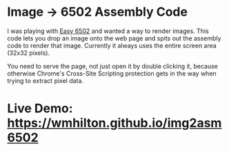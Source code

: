 Image -> 6502 Assembly Code
===========================

I was playing with [Easy 6502](http://skilldrick.github.io/easy6502) and wanted a way to render images.
This code lets you drop an image onto the web page and spits out the assembly code to render that image.
Currently it always uses the entire screen area (32x32 pixels).

You need to serve the page, not just open it by double clicking it, because otherwise Chrome's Cross-Site Scripting protection gets in the way when trying to extract pixel data.

# Live Demo: https://wmhilton.github.io/img2asm6502
